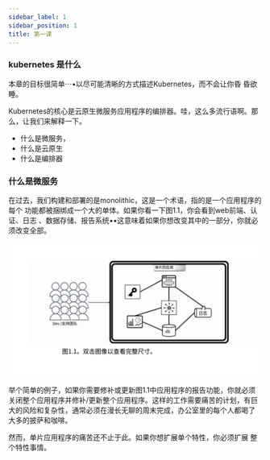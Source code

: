 ```yaml
---
sidebar_label: 1
sidebar_position: 1
title: 第一课
---
```


### kubernetes 是什么

本章的目标很简单⋯•以尽可能清晰的方式描述Kubernetes，而不会让你昏
昏欲睡。

Kubernetes的核心是云原生微服务应用程序的编排器。哇，这么多流行语啊。那么，让我们来解释一下。

- 什么是微服务，
- 什么是云原生
- 什么是编排器

### 什么是微服务

在过去，我们构建和部署的是monolithic，这是一个术语，指的是一个应用程序的每个
功能都被捆绑成一个大的单体。如果你看一下图1.1，你会看到web前端、认证、日志
、数据存储、报告系统••这意味着如果你想改变其中的一部分，你就必须改变全部。

![](https://raw.githubusercontent.com/mouuii/picture/master/%E6%88%AA%E5%B1%8F2023-06-07%20%E4%B8%8B%E5%8D%886.15.59.png)

举个简单的例子，如果你需要修补或更新图1.1中应用程序的报告功能，你就必须
关闭整个应用程序并修补/更新整个应用程序。这样的工作需要痛苦的计划，有巨
大的风险和复杂性，通常必须在漫长无聊的周末完成，办公室里的每个人都喝了
大多的披萨和咖啡。

然而，单片应用程序的痛苦还不止于此。如果你想扩展单个特性，你必须扩展
整个特性事情。